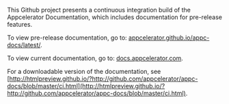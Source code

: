 This Github project presents a continuous integration build of the Appcelerator Documentation, which includes
documentation for pre-release features.

To view pre-release documentation, go to:
[appcelerator.github.io/appc-docs/latest/](//appcelerator.github.io/appc-docs/latest/).

To view current documentation, go to:
[docs.appcelerator.com](//docs.appcelerator.com).

For a downloadable version of the documentation, see
[http://htmlpreview.github.io/?http://github.com/appcelerator/appc-docs/blob/master/ci.html](http://htmlpreview.github.io/?http://github.com/appcelerator/appc-docs/blob/master/ci.html).
